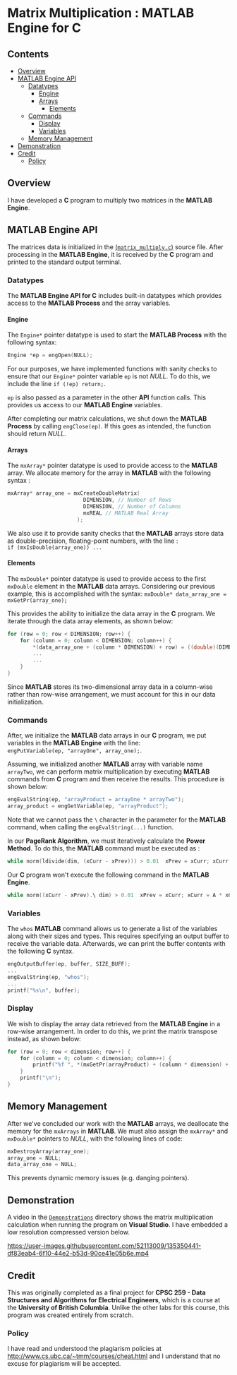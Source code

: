 # Matrix Multiplication : MATLAB Engine for C

## Contents

* [Overview](#Overview)
* [MATLAB Engine API](#MATLAB-Engine-API)
    * [Datatypes](#Datatype)
        * [Engine](#Engine)
        * [Arrays](#Arrays)
            * [Elements](#Elements)
    * [Commands](#Commands)
        * [Display](#Display)
        * [Variables](#Variables)
    * [Memory Management](#Memory-Management)
* [Demonstration](#Demonstration)
* [Credit](#Credit)
    * [Policy](#Policy)

## Overview

I have developed a **C** program to multiply two matrices in the **MATLAB Engine**.

## MATLAB Engine API

The matrices data is initialized in the [(`matrix_multiply.c`)](matrix_multiply.c) source file. After processing in the **MATLAB Engine**, it is received by the **C** program and printed to the standard output terminal.

### Datatypes

The **MATLAB Engine API for C** includes built-in datatypes which provides access to the **MATLAB Process** and the array variables.

#### Engine

The `Engine*` pointer datatype is used to start the **MATLAB Process** with the following syntax:</br>

```c
Engine *ep = engOpen(NULL);
```

For our purposes, we have implemented functions with sanity checks to ensure that our `Engine*` pointer variable `ep` is not *NULL*. To do this, we include the line `if (!ep) return;`.

`ep` is also passed as a parameter in the other **API** function calls. This provides us access to our **MATLAB Engine** variables.

After completing our matrix calculations, we shut down the **MATLAB Process** by calling `engClose(ep)`. If this goes as intended, the function should return *NULL*.

#### Arrays

The `mxArray*` pointer datatype is used to provide access to the **MATLAB** array. We allocate memory for the array in **MATLAB** with the following syntax :</br>

```c
mxArray* array_one = mxCreateDoubleMatrix(
                        DIMENSION, // Number of Rows
                        DIMENSION, // Number of Columns
                        mxREAL // MATLAB Real Array
                      );
```

We also use it to provide sanity checks that the **MATLAB** arrays store data as double-precision, floating-point numbers, with the line :</br>
`if (mxIsDouble(array_one)) ...`

#### Elements

The `mxDouble*` pointer datatype is used to provide access to the first `mxDouble` element in the **MATLAB** data arrays. Considering our previous example, this is accomplished with the syntax: `mxDouble* data_array_one = mxGetPr(array_one);`</br>

This provides the ability to initialize the data array in the **C** program. We iterate through the data array elements, as shown below:</br>

```c
for (row = 0; row < DIMENSION; row++) {
	for (column = 0; column < DIMENSION; column++) {
		*(data_array_one + (column * DIMENSION) + row) = ((double)(DIMENSION) * row) + column + 1.0;
        ...
        ...
    }
}
```

Since <b>MATLAB</b> stores its two-dimensional array data in a column-wise rather than row-wise arrangement, we must account for this in our data initialization.

### Commands

After, we initialize the **MATLAB** data arrays in our **C** program,
we put variables in the **MATLAB Engine** with the line: </br>
`engPutVariable(ep, "arrayOne", array_one);`.

Assuming, we initialized another **MATLAB** array with variable name `arrayTwo`, we can perform matrix multiplication by executing **MATLAB** commands from **C** program and then receive the results. This procedure is shown below:</br>

```c
engEvalString(ep, "arrayProduct = arrayOne * arrayTwo");
array_product = engGetVariable(ep, "arrayProduct");
```

Note that we cannot pass the `\` character in the parameter for the **MATLAB** command, when calling the `engEvalString(...)` function.

In our **PageRank Algorithm**, we must iteratively calculate the <b>Power Method</b>. To do this, the **MATLAB** command must be executed as :</br>

```c
while norm(ldivide(dim, (xCurr - xPrev))) > 0.01  xPrev = xCurr; xCurr = A * xCurr; end;
```

Our **C** program won't execute the following command in the **MATLAB Engine**.

```c
while norm((xCurr - xPrev).\ dim) > 0.01  xPrev = xCurr; xCurr = A * xCurr; end;
```

### Variables

The `whos` **MATLAB** command allows us to generate a list of the variables along with their sizes and types. This requires specifying an output buffer to receive the variable data. Afterwards, we can print the buffer contents with the following **C** syntax.

```c
engOutputBuffer(ep, buffer, SIZE_BUFF);
...
engEvalString(ep, "whos");
...
printf("%s\n", buffer);
```

### Display

We wish to display the array data retrieved from the **MATLAB Engine** in a row-wise arrangement. In order to do this, we print the matrix transpose instead, as shown below:</br>

```c
for (row = 0; row < dimension; row++) {
	for (column = 0; column < dimension; column++) {
        printf("%f ", *(mxGetPr(arrayProduct) + (column * dimension) + row));
    }
	printf("\n");
}
```

## Memory Management

After we've concluded our work with the **MATLAB** arrays, we deallocate the memory for the `mxArrays` in **MATLAB**.
We must also assign the `mxArray*` and `mxDouble*` pointers to *NULL*, with the following lines of code:</br>

```c
mxDestroyArray(array_one);
array_one = NULL;
data_array_one = NULL;
```

This prevents dynamic memory issues (e.g. danging pointers).

## Demonstration

A video in the [`Demonstrations`](Demonstrations) directory shows the matrix multiplication calculation when running the program on <b>Visual Studio</b>. I have embedded a low resolution compressed version below.

https://user-images.githubusercontent.com/52113009/135350441-df83eab4-6f10-44e2-b53d-90ce41e05b6e.mp4

## Credit

This was originally completed as a final project for <b>CPSC 259 - Data Structures and Algorithms for Electrical Engineers</b>, which is a course at the <b>University of British Columbia</b>. Unlike the other labs for this course, this program was created entirely from scratch.

### Policy

I have read and understood the plagiarism policies at <a href = "http://www.cs.ubc.ca/~tmm/courses/cheat.html">http://www.cs.ubc.ca/~tmm/courses/cheat.html</a> and I understand that no excuse for plagiarism will be accepted.
